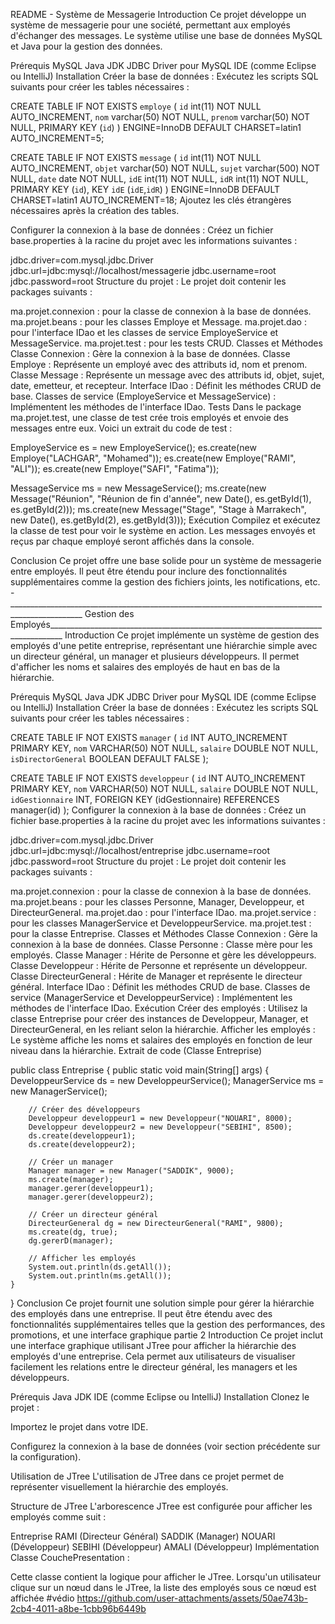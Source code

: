 README - Système de Messagerie
Introduction
Ce projet développe un système de messagerie pour une société, permettant aux employés d'échanger des messages. Le système utilise une base de données MySQL et Java pour la gestion des données.

Prérequis
MySQL
Java JDK
JDBC Driver pour MySQL
IDE (comme Eclipse ou IntelliJ)
Installation
Créer la base de données : Exécutez les scripts SQL suivants pour créer les tables nécessaires :

CREATE TABLE IF NOT EXISTS `employe` (
  `id` int(11) NOT NULL AUTO_INCREMENT,
  `nom` varchar(50) NOT NULL,
  `prenom` varchar(50) NOT NULL,
  PRIMARY KEY (`id`)
) ENGINE=InnoDB DEFAULT CHARSET=latin1 AUTO_INCREMENT=5;

CREATE TABLE IF NOT EXISTS `message` (
  `id` int(11) NOT NULL AUTO_INCREMENT,
  `objet` varchar(50) NOT NULL,
  `sujet` varchar(500) NOT NULL,
  `date` date NOT NULL,
  `idE` int(11) NOT NULL,
  `idR` int(11) NOT NULL,
  PRIMARY KEY (`id`),
  KEY `idE` (`idE`,`idR`)
) ENGINE=InnoDB DEFAULT CHARSET=latin1 AUTO_INCREMENT=18;
Ajoutez les clés étrangères nécessaires après la création des tables.

Configurer la connexion à la base de données : Créez un fichier base.properties à la racine du projet avec les informations suivantes :



jdbc.driver=com.mysql.jdbc.Driver
jdbc.url=jdbc:mysql://localhost/messagerie
jdbc.username=root
jdbc.password=root
Structure du projet : Le projet doit contenir les packages suivants :

ma.projet.connexion : pour la classe de connexion à la base de données.
ma.projet.beans : pour les classes Employe et Message.
ma.projet.dao : pour l'interface IDao et les classes de service EmployeService et MessageService.
ma.projet.test : pour les tests CRUD.
Classes et Méthodes
Classe Connexion : Gère la connexion à la base de données.
Classe Employe : Représente un employé avec des attributs id, nom et prenom.
Classe Message : Représente un message avec des attributs id, objet, sujet, date, emetteur, et recepteur.
Interface IDao : Définit les méthodes CRUD de base.
Classes de service (EmployeService et MessageService) : Implémentent les méthodes de l'interface IDao.
Tests
Dans le package ma.projet.test, une classe de test crée trois employés et envoie des messages entre eux. Voici un extrait du code de test :

EmployeService es = new EmployeService();
es.create(new Employe("LACHGAR", "Mohamed"));
es.create(new Employe("RAMI", "ALI"));
es.create(new Employe("SAFI", "Fatima"));

MessageService ms = new MessageService();
ms.create(new Message("Réunion", "Réunion de fin d'année", new Date(), es.getById(1), es.getById(2)));
ms.create(new Message("Stage", "Stage à Marrakech", new Date(), es.getById(2), es.getById(3)));
Exécution
Compilez et exécutez la classe de test pour voir le système en action. Les messages envoyés et reçus par chaque employé seront affichés dans la console.

Conclusion
Ce projet offre une base solide pour un système de messagerie entre employés. Il peut être étendu pour inclure des fonctionnalités supplémentaires comme la gestion des fichiers joints, les notifications, etc.
-________________________________________________________________________________________________ Gestion des Employés_________________________________________________________________________________
Introduction
Ce projet implémente un système de gestion des employés d'une petite entreprise, représentant une hiérarchie simple avec un directeur général, un manager et plusieurs développeurs. Il permet d'afficher les noms et salaires des employés de haut en bas de la hiérarchie.

Prérequis
MySQL
Java JDK
JDBC Driver pour MySQL
IDE (comme Eclipse ou IntelliJ)
Installation
Créer la base de données : Exécutez les scripts SQL suivants pour créer les tables nécessaires :

CREATE TABLE IF NOT EXISTS `manager` (
  `id` INT AUTO_INCREMENT PRIMARY KEY,
  `nom` VARCHAR(50) NOT NULL,
  `salaire` DOUBLE NOT NULL,
  `isDirectorGeneral` BOOLEAN DEFAULT FALSE
);

CREATE TABLE IF NOT EXISTS `developpeur` (
  `id` INT AUTO_INCREMENT PRIMARY KEY,
  `nom` VARCHAR(50) NOT NULL,
  `salaire` DOUBLE NOT NULL,
  `idGestionnaire` INT,
  FOREIGN KEY (idGestionnaire) REFERENCES manager(id)
);
Configurer la connexion à la base de données : Créez un fichier base.properties à la racine du projet avec les informations suivantes :


jdbc.driver=com.mysql.jdbc.Driver
jdbc.url=jdbc:mysql://localhost/entreprise
jdbc.username=root
jdbc.password=root
Structure du projet : Le projet doit contenir les packages suivants :

ma.projet.connexion : pour la classe de connexion à la base de données.
ma.projet.beans : pour les classes Personne, Manager, Developpeur, et DirecteurGeneral.
ma.projet.dao : pour l'interface IDao.
ma.projet.service : pour les classes ManagerService et DeveloppeurService.
ma.projet.test : pour la classe Entreprise.
Classes et Méthodes
Classe Connexion : Gère la connexion à la base de données.
Classe Personne : Classe mère pour les employés.
Classe Manager : Hérite de Personne et gère les développeurs.
Classe Developpeur : Hérite de Personne et représente un développeur.
Classe DirecteurGeneral : Hérite de Manager et représente le directeur général.
Interface IDao : Définit les méthodes CRUD de base.
Classes de service (ManagerService et DeveloppeurService) : Implémentent les méthodes de l'interface IDao.
Exécution
Créer des employés : Utilisez la classe Entreprise pour créer des instances de Developpeur, Manager, et DirecteurGeneral, en les reliant selon la hiérarchie.
Afficher les employés : Le système affiche les noms et salaires des employés en fonction de leur niveau dans la hiérarchie.
Extrait de code (Classe Entreprise)


public class Entreprise {
    public static void main(String[] args) {
        DeveloppeurService ds = new DeveloppeurService();
        ManagerService ms = new ManagerService();

        // Créer des développeurs
        Developpeur developpeur1 = new Developpeur("NOUARI", 8000);
        Developpeur developpeur2 = new Developpeur("SEBIHI", 8500);
        ds.create(developpeur1);
        ds.create(developpeur2);

        // Créer un manager
        Manager manager = new Manager("SADDIK", 9000);
        ms.create(manager);
        manager.gerer(developpeur1);
        manager.gerer(developpeur2);

        // Créer un directeur général
        DirecteurGeneral dg = new DirecteurGeneral("RAMI", 9800);
        ms.create(dg, true);
        dg.gererD(manager);

        // Afficher les employés
        System.out.println(ds.getAll());
        System.out.println(ms.getAll());
    }
}
Conclusion
Ce projet fournit une solution simple pour gérer la hiérarchie des employés dans une entreprise. Il peut être étendu avec des fonctionnalités supplémentaires telles que la gestion des performances, des promotions, et une interface graphique
partie 2
Introduction
Ce projet inclut une interface graphique utilisant JTree pour afficher la hiérarchie des employés d'une entreprise. Cela permet aux utilisateurs de visualiser facilement les relations entre le directeur général, les managers et les développeurs.

Prérequis
Java JDK
IDE (comme Eclipse ou IntelliJ)
Installation
Clonez le projet :


Importez le projet dans votre IDE.

Configurez la connexion à la base de données (voir section précédente sur la configuration).

Utilisation de JTree
L'utilisation de JTree dans ce projet permet de représenter visuellement la hiérarchie des employés.

Structure de JTree
L'arborescence JTree est configurée pour afficher les employés comme suit :

Entreprise
RAMI (Directeur Général)
SADDIK (Manager)
NOUARI (Développeur)
SEBIHI (Développeur)
AMALI (Développeur)
Implémentation
Classe CouchePresentation :

Cette classe contient la logique pour afficher le JTree.
Lorsqu'un utilisateur clique sur un nœud dans le JTree, la liste des employés sous ce nœud est affichée
#védio 
https://github.com/user-attachments/assets/50ae743b-2cb4-4011-a8be-1cbb96b6449b
